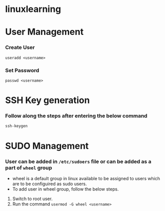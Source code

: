 # linuxlearning

# User Management
### Create User
`useradd <username>`
### Set Password
`passwd <username>`


# SSH Key generation
### Follow along the steps after entering the below command
`ssh-keygen`


# SUDO Management
### User can be added in `/etc/sudoers` file or can be added as a part of `wheel` group
- wheel is a default group in linux available to be assigned to users which are to be configuired as sudo users.
- To add user in wheel group, follow the below steps.
1. Switch to root user.
2. Run the command `usermod -G wheel <username>` 
